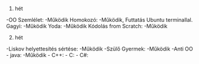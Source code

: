 1. hét

-OO Szemlélet: -Működik
Homokozó: -Működik, Futtatás Ubuntu terminallal.
Gagyi: -Működik
Yoda: -Működik
Kódolás from Scratch: -Működik


2. hét

-Liskov helyettesítés sértése: -Működik
-Szülő Gyermek: -Működik
-Anti OO - java: -Működik
         - C++:
         - C:
         - C#:
